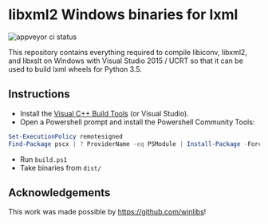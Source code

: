 # libxml2 Windows binaries for lxml

![appveyor ci status](https://ci.appveyor.com/api/projects/status/cc6q3nrosjul2sgl?svg=true)

This repository contains everything required to compile libiconv, libxml2, and libxslt on Windows with Visual Studio 2015 / UCRT so that it can be used to build lxml wheels for Python 3.5.

## Instructions

- Install the [Visual C++ Build Tools](http://landinghub.visualstudio.com/visual-cpp-build-tools) (or Visual Studio).
- Open a Powershell prompt and install the Powershell Community Tools: 
```powershell
Set-ExecutionPolicy remotesigned
Find-Package pscx | ? ProviderName -eq PSModule | Install-Package -Force
```
- Run `build.ps1`
- Take binaries from `dist/`

## Acknowledgements

This work was made possible by https://github.com/winlibs!
